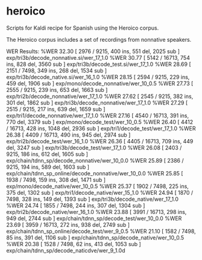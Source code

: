 # heroico
Scripts  for Kaldi recipe for Spanish using the Heroico corpus.

The Heroico corpus includes a set of recordings from nonnative speakers.

WER Results:
%WER 32.30 [ 2976 / 9215, 400 ins, 551 del, 2025 sub ] exp/tri3b/decode_nonnative.si/wer_17_1.0
%WER 30.77 [ 5142 / 16713, 754 ins, 828 del, 3560 sub ] exp/tri3b/decode_test.si/wer_17_1.0
%WER 28.69 [ 2151 / 7498, 349 ins, 268 del, 1534 sub ] exp/tri3b/decode_native.si/wer_16_1.0
%WER 28.15 [ 2594 / 9215, 229 ins, 459 del, 1906 sub ] exp/mono/decode_nonnative/wer_10_0.5
%WER 27.73 [ 2555 / 9215, 239 ins, 653 del, 1663 sub ] exp/tri2b/decode_nonnative/wer_17_1.0
%WER 27.62 [ 2545 / 9215, 382 ins, 301 del, 1862 sub ] exp/tri3b/decode_nonnative/wer_17_1.0
%WER 27.29 [ 2515 / 9215, 217 ins, 639 del, 1659 sub ] exp/tri1/decode_nonnative/wer_17_1.0
%WER 27.16 [ 4540 / 16713, 391 ins, 770 del, 3379 sub ] exp/mono/decode_test/wer_10_0.5
%WER 26.40 [ 4412 / 16713, 428 ins, 1048 del, 2936 sub ] exp/tri1/decode_test/wer_17_1.0
%WER 26.38 [ 4409 / 16713, 490 ins, 945 del, 2974 sub ] exp/tri2b/decode_test/wer_16_1.0
%WER 26.36 [ 4405 / 16713, 709 ins, 449 del, 3247 sub ] exp/tri3b/decode_test/wer_17_1.0
%WER 26.08 [ 2403 / 9215, 186 ins, 612 del, 1605 sub ] exp/chain/tdnn_sp/decode_nonnative/wer_10_0.0
%WER 25.89 [ 2386 / 9215, 194 ins, 589 del, 1603 sub ] exp/chain/tdnn_sp_online/decode_nonnative/wer_10_0.0
%WER 25.85 [ 1938 / 7498, 159 ins, 308 del, 1471 sub ] exp/mono/decode_native/wer_10_0.5
%WER 25.37 [ 1902 / 7498, 225 ins, 375 del, 1302 sub ] exp/tri1/decode_native/wer_15_1.0
%WER 24.94 [ 1870 / 7498, 328 ins, 149 del, 1393 sub ] exp/tri3b/decode_native/wer_17_1.0
%WER 24.74 [ 1855 / 7498, 244 ins, 307 del, 1304 sub ] exp/tri2b/decode_native/wer_16_1.0
%WER 23.88 [ 3991 / 16713, 298 ins, 949 del, 2744 sub ] exp/chain/tdnn_sp/decode_test/wer_10_0.0
%WER 23.69 [ 3959 / 16713, 272 ins, 938 del, 2749 sub ] exp/chain/tdnn_sp_online/decode_test/wer_9_0.5
%WER 21.10 [ 1582 / 7498, 85 ins, 391 del, 1106 sub ] exp/chain/tdnn_sp/decode_native/wer_10_0.5
%WER 20.38 [ 1528 / 7498, 62 ins, 413 del, 1053 sub ] exp/chain/tdnn_sp/decode_naticdve/wer_9_1.0d

